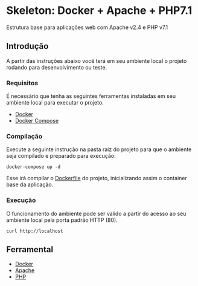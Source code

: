 # Skeleton: Docker + Apache + PHP7.1

Estrutura base para aplicações web com Apache v2.4 e PHP v7.1

## Introdução

A partir das instruções abaixo você terá em seu ambiente local o projeto rodando para desenvolvimento ou teste.

### Requisitos

É necessário que tenha as seguintes ferramentas instaladas em seu ambiente local para executar o projeto.

* [Docker](https://docs.docker.com/get-docker/)
* [Docker Compose](https://docs.docker.com/compose/install/)

### Compilação

Execute a seguinte instrução na pasta raiz do projeto para que o ambiente seja compilado e preparado para execução:

```
docker-compose up -d
```

Esse irá compilar o [Dockerfile](Dockerfile) do projeto, inicializando assim o container base da aplicação.


### Execução

O funcionamento do ambiente pode ser valido a partir do acesso ao seu ambiente local pela porta padrão HTTP (80).

 ```
 curl http://localhost
 ```

## Ferramental

* [Docker](https://docs.docker.com/get-docker/) 
* [Apache](https://httpd.apache.org/docs/2.4/)
* [PHP](https://www.php.net/docs.php)
